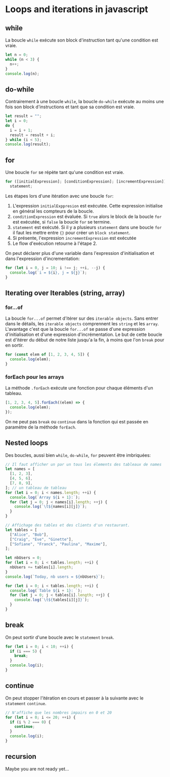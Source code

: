 # Loops and iterations in javascript

## while

La boucle `while` exécute son block d'instruction tant qu'une condition est vraie.

```js
let n = 0;
while (n < 3) {
  n++;
}
console.log(n);
```

## do-while

Contrairement à une boucle `while`, la boucle `do-while` exécute au moins une fois son block d'instructions et tant que sa condition est vraie.

```js
let result = "";
let i = 0;
do {
  i = i + 1;
  result = result + i;
} while (i < 5);
console.log(result);
```

## for

Une boucle `for` se répète tant qu'une condition est vraie.

```js
for ([initialExpression]; [conditionExpression]; [incrementExpression])
  statement;
```

Les étapes lors d'une itération avec une boucle `for`:

1. L'expression `initialExppresion` est exécutée. Cette expression initialise en général les compteurs de la boucle.
2. `conditionExpression` est évaluée. Si `true` alors le block de la boucle `for` est exécutée, si `false` la boucle `for` se termine.
3. `statement` est exécuté. Si il y a plusieurs `statement` dans une boucle `for` il faut les mettre entre `{}` pour créer un `block statement`.
4. Si présente, l'expression `incrementExpression` est exécutée
5. Le flow d'exécution retourne à l'étape 2.

On peut déclarer plus d'une variable dans l'expression d'initialisation et dans l'expression d'incrementation:

```js
for (let i = 0, j = 10; i !== j; ++i, --j) {
  console.log(`i = ${i}, j = ${j}`);
}
```

## Iterating over Iterables (string, array)

### for...of

La boucle `for...of` permet d'itérer sur des `iterable objects`.
Sans entrer dans le détails, les `iterable objects` comprennent les `string` et les `array`.  
L'avantage c'est que la boucle `for...of` se passe d'une expression d'initialisation et d'une expression d'incrémentation.
Le but de cette boucle est d'itérer du début de notre liste jusqu'a la fin, à moins que l'on `break` pour en sortir.

```js
for (const elem of [1, 2, 3, 4, 5]) {
  console.log(elem);
}
```

### forEach pour les arrays

La méthode `.forEach` exécute une fonction pour chaque éléments d'un tableau.

```js
[1, 2, 3, 4, 5].forEach((elem) => {
  console.log(elem);
});
```

On ne peut pas `break` ou `continue` dans la fonction qui est passée en paramètre de la méthode `forEach`.

## Nested loops

Des boucles, aussi bien `while`, `do-while`, `for` peuvent être imbriquées:

```js
// Il faut afficher un par un tous les élements des tableaux de names
let names = [
  [1, 2, 3],
  [4, 5, 6],
  [7, 8, 9],
]; // un tableau de tableau
for (let i = 0; i < names.length; ++i) {
  console.log(`Array ${i + 1}:`);
  for (let j = 0; j < names[i].length; ++j) {
    console.log(`\t${names[i][j]}`);
  }
}
```

```js
// Affichage des tables et des clients d'un restaurant.
let tables = [
  ["Alice", "Bob"],
  ["Craig", "Eve", "Ginette"],
  ["Sofiane", "Franck", "Paulina", "Maxime"],
];

let nbUsers = 0;
for (let i = 0; i < tables.length; ++i) {
  nbUsers += tables[i].length;
}
console.log(`Today, nb users = ${nbUsers}`);

for (let i = 0; i < tables.length; ++i) {
  console.log(`Table ${i + 1}: `);
  for (let j = 0; j < tables[i].length; ++j) {
    console.log(`\t${tables[i][j]}`);
  }
}
```

## break

On peut sortir d'une boucle avec le `statement` `break`.

```js
for (let i = 0; i < 10; ++i) {
  if (i === 5) {
    break;
  }
  console.log(i);
}
```

## continue

On peut stopper l'itération en cours et passer à la suivante avec le `statement` `continue`.

```js
// N'affiche que les nombres impairs en 0 et 20
for (let i = 0; i <= 20; ++i) {
  if (i % 2 === 0) {
    continue;
  }
  console.log(i);
}
```

## recursion

Maybe you are not ready yet...
